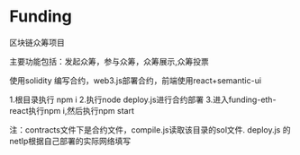 # Funding
区块链众筹项目



主要功能包括：发起众筹，参与众筹，众筹展示,众筹投票



使用solidity 编写合约，web3.js部署合约，前端使用react+semantic-ui



1.根目录执行 npm i
2.执行node deploy.js进行合约部署
3.进入funding-eth-react执行npm i,然后执行npm start



注：contracts文件下是合约文件，compile.js读取该目录的sol文件.
deploy.js 的netIp根据自己部署的实际网络填写
